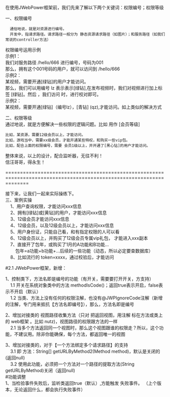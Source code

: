在使用JWebPower框架前，我们先来了解以下两个关键词：权限编号；权限等级		  
  
一、权限编号  

      通俗地说，就是对资源进行编号。
      开发中，指请求路径。请求路径一般分为 静态资源请求路径（如图片）；和服务路径（如我们常说的controller方法）
权限编号运用示例  
    示例1：  
        我们对服务路径 /hello/666  进行编号，号码为001  
        那么，拥有这个001号码的用户，就可以访问到 /hello/666  
    示例2：  
        某视频，需要开通[绿钻]的用户才能访问。  
        那么，我们可以用编号 lz 表示表示[绿钻],在发布视频时，我们对视频进行加上标签 [绿钻]。然后 ，我们访问 时，进行校对即可。  
    示例2：  
        某视频，需要开通[绿钻]（编号lz），[青钻] (qz),才能访问。如上类似的解决方式  
      
  
二、权限等级  
    通过地说，就是方便解决一些权限的逻辑问题。比如 用作 [会员等级]  

    比如，某资源，需要12级会员以上，才能访问。
    比如，游戏当中，需要xx级会员，才能开通某些特权，和购买一些vip包。
    比如，配合上面的权限编号，需要 会员1级以上，并开通了[黑心钻]的用户才能访问。
  
整体来说，以上的设计，配合监听器，无往不利！  
    信汪哥哥，得永生！ 

====================================================================================================================  

接下来，让我们一起来实际操练下。  
三、案例实操  
&nbsp;&nbsp;&nbsp;&nbsp;1、用户查询权限，才能访问xxx信息     
&nbsp;&nbsp;&nbsp;&nbsp;2、拥有[绿钻]或[黄钻]的用户，才能访问xxx信息     
&nbsp;&nbsp;&nbsp;&nbsp;3、12级会员才能访问xxx信息    
&nbsp;&nbsp;&nbsp;&nbsp;4、12级会员，以及12级会员以上，才能访问xxx信息       
&nbsp;&nbsp;&nbsp;&nbsp;5、用户身份证，只能自己看，和有指定权限的人可以看    
&nbsp;&nbsp;&nbsp;&nbsp;6、12级会员以上，并购买了12级会员专属vip礼包， 才能进入xxx副本        
&nbsp;&nbsp;&nbsp;&nbsp;7、直接开了包年，或购买了1月的A功能和B功能...   
	&nbsp;&nbsp;&nbsp;&nbsp;&nbsp;&nbsp;&nbsp;&nbsp;包年=a功能+b功能+...后续的一些功能（动态，所以必定要查数据库）   
&nbsp;&nbsp;&nbsp;&nbsp;8、比如流行的 token=xxxx，通过校验后，才能访问   

    

#2.1 JWebPower框架，新增：

1、控制类下，方法名即是编号的功能（有开关，需要要打开开关，方支持）      
&nbsp;&nbsp;&nbsp;&nbsp;1.1 开关在系统对象类中的方法  methodIsCode()；返回true表示开启，false表示不开启（默认）    
&nbsp;&nbsp;&nbsp;&nbsp;1.2 当类、方法上没有任何的权限注解，也没有@JWPIgnoreCode注解（新增的注解，专门用来抵抗【方法名即编号】），那么，方法名即是编号         
	   
2、增加对接类的 视图路径收集方法（只对 把返回视图，用注解 标在方法或类上的 web框架 。比如 nutz)，视图路径的权限跟方法的一样    
&nbsp;&nbsp;&nbsp;&nbsp;2.1 当多个方法返回同一个视图时，那么这个视图跟谁的权限走？所以，这个功能，不建议用。除非你能确保，每个方法，都返回唯一的视图   
     
3、增加对接类的，对于【一个方法绑定多个请求路径】的支持   
&nbsp;&nbsp;&nbsp;&nbsp;3.1 即 方法：String[] getURLByMethod2(Method method)，默认是关闭的(返回null)   
&nbsp;&nbsp;&nbsp;&nbsp;3.2 使用此功能，必须把一个方法对一个路径的提取方法(String getURLByMethod)关闭（返回null)   
#功能调整   
1、当检验事件失败后，监听类返回true（默认）,方能触发 失败事件。   （上个版本，无论返回什么，都会执行失败事件）   




    